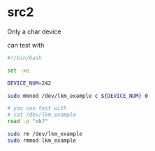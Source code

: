 # src2

Only a char device

can test with

```bash
#!/bin/bash

set -xe

DEVICE_NUM=242

sudo mknod /dev/lkm_example c ${DEVICE_NUM} 0

# you can test with
# cat /dev/lkm_example
read -p "ok?"

sudo rm /dev/lkm_example
sudo rmmod lkm_example
```